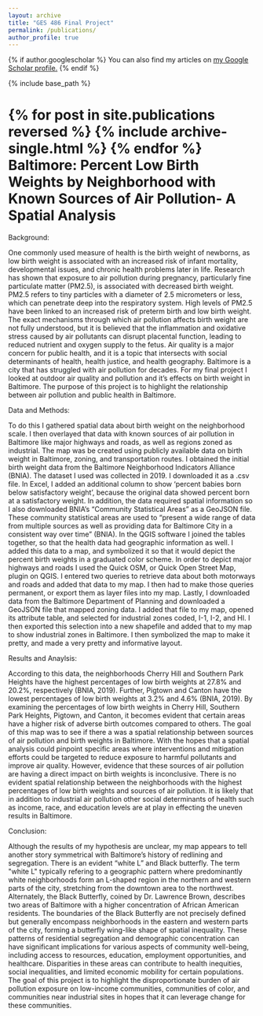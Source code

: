 ```yaml
---
layout: archive
title: "GES 486 Final Project"
permalink: /publications/
author_profile: true
---
```


{% if author.googlescholar %}
  You can also find my articles on <u><a href="{{author.googlescholar}}">my Google Scholar profile</a>.</u>
{% endif %}

{% include base_path %}

{% for post in site.publications reversed %}
  {% include archive-single.html %}
{% endfor %}
Baltimore: Percent Low Birth Weights by Neighborhood with Known Sources of Air Pollution- A Spatial Analysis
======

Background:

One commonly used measure of health is the birth weight of newborns, as low birth weight is associated with an increased risk of infant mortality, developmental issues, and chronic health problems later in life. Research has shown that exposure to air pollution during pregnancy, particularly fine particulate matter (PM2.5), is associated with decreased birth weight. PM2.5 refers to tiny particles with a diameter of 2.5 micrometers or less, which can penetrate deep into the respiratory system. High levels of PM2.5 have been linked to an increased risk of preterm birth and low birth weight. The exact mechanisms through which air pollution affects birth weight are not fully understood, but it is believed that the inflammation and oxidative stress caused by air pollutants can disrupt placental function, leading to reduced nutrient and oxygen supply to the fetus. Air quality is a major concern for public health, and it is a topic that intersects with social determinants of health, health justice, and health geography. Baltimore is a city that has struggled with air pollution for decades. For my final project I looked at outdoor air quality and pollution and it’s effects on birth weight in Baltimore. The purpose of this project is to highlight the relationship between air pollution and public health in Baltimore.

Data and Methods:

To do this I gathered spatial data about birth weight on the neighborhood scale. I then overlayed that data with known sources of air pollution in Baltimore like major highways and roads, as well as regions zoned as industrial. The map was be created using publicly available data on birth weight in Baltimore, zoning, and transportation routes. I obtained the initial birth weight data from the Baltimore Neighborhood Indicators Alliance (BNIA). The dataset I used was collected in 2019. I downloaded it as a .csv file. In Excel, I added an additional column to show ‘percent babies born below satisfactory weight’, because the original data showed percent born at a satisfactory weight. In addition, the data required spatial information so I also downloaded BNIA’s “Community Statistical Areas” as a GeoJSON file. These community statistical areas are used  to “present a wide range of data from multiple sources as well as providing data for Baltimore City in a consistent way over time” (BNIA). In the QGIS software I joined the tables together, so that the health data had geographic information as well. I added this data to a map, and symbolized it so that it would depict the percent birth weights in a graduated color scheme. In order to depict major highways and roads I used the Quick OSM, or Quick Open Street Map, plugin on QGIS. I entered two queries to retrieve data about both motorways and roads and added that data to my map. I then had to make those queries permanent, or export them as layer files into my map. Lastly, I downloaded data from the Baltimore Department of Planning and downloaded a GeoJSON file that mapped zoning data. I added that file to my map, opened its attribute table, and selected for industrial zones coded, I-1, I-2, and HI. I then exported this selection into a new shapefile and added that to my map to show industrial zones in Baltimore. I then symbolized the map to make it pretty, and made a very pretty and informative layout.

Results and Anaylsis:

According to this data, the neighborhoods Cherry Hill and Southern Park Heights have the highest percentages of low birth weights at 27.8% and 20.2%, respectively (BNIA, 2019). Further, Pigtown and Canton have the lowest percentages of low birth weights at 3.2% and 4.6% (BNIA, 2019). By examining the percentages of low birth weights in Cherry Hill, Southern Park Heights, Pigtown, and Canton, it becomes evident that certain areas have a higher risk of adverse birth outcomes compared to others. 
The goal of this map was to see if there a was a spatial relationship between sources of air pollution and birth weights in Baltimore. With the hopes that a spatial analysis could pinpoint specific areas where interventions and mitigation efforts could be targeted to reduce exposure to harmful pollutants and improve air quality. However, evidence that these sources of air pollution are having a direct impact on birth weights is inconclusive. There is no evident spatial relationship between the neighborhoods with the highest percentages of low birth weights and sources of air pollution. It is likely that in addition to industrial air pollution other social determinants of health such as income, race, and education levels are at play in effecting the uneven results in Baltimore.

Conclusion: 

 Although the results of my hypothesis are unclear, my map appears to tell another story symmetrical with Baltimore’s history of redlining and segregation. There is an evident “white L” and Black butterfly. The term "white L" typically refering to a geographic pattern where predominantly white neighborhoods form an L-shaped region in the northern and western parts of the city, stretching from the downtown area to the northwest. Alternately, the Black Butterfly, coined by Dr. Lawrence Brown, describes two areas of Baltimore with a higher concentration of African American residents. The boundaries of the Black Butterfly are not precisely defined but generally encompass neighborhoods in the eastern and western parts of the city, forming a butterfly wing-like shape of spatial inequality. These patterns of residential segregation and demographic concentration can have significant implications for various aspects of community well-being, including access to resources, education, employment opportunities, and healthcare. Disparities in these areas can contribute to health inequities, social inequalities, and limited economic mobility for certain populations. The goal of this project is to highlight the disproportionate burden of air pollution exposure on low-income communities, communities of color, and communities near industrial sites in hopes that it can leverage change for these communities.
